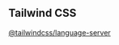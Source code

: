 ## Tailwind CSS

[@tailwindcss/language-server](https://github.com/tailwindlabs/tailwindcss-intellisense)
